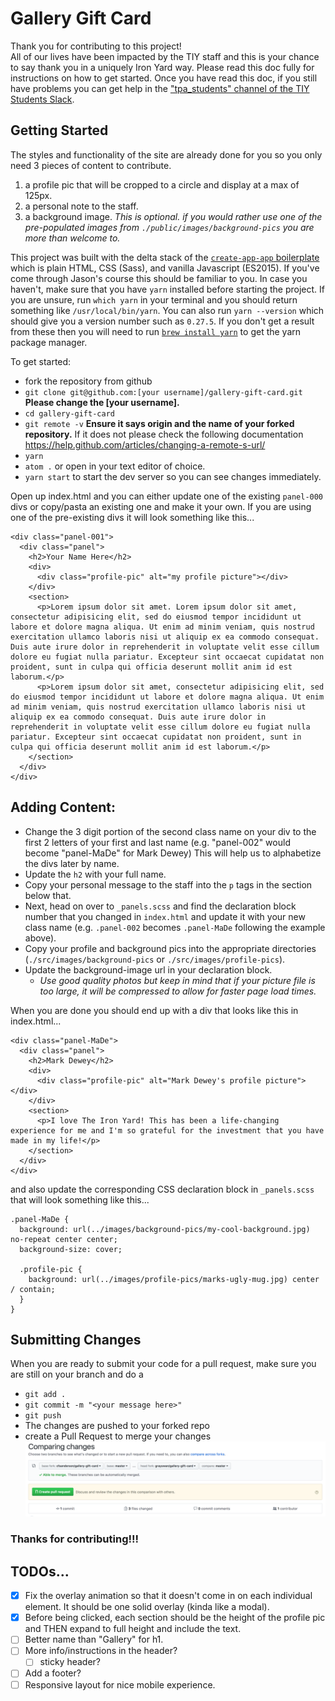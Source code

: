 # Gallery Gift Card  

Thank you for contributing to this project!  
All of our lives have been impacted by the TIY staff and this is your chance to say thank you in a uniquely Iron Yard way. Please read this doc fully for instructions on how to get started. Once you have read this doc, if you still have problems you can get help in the ["tpa_students" channel of the TIY Students Slack](https://tiystudents.slack.com/messages/G6BHGSMPE).  

## Getting Started  

The styles and functionality of the site are already done for you so you only need 3 pieces of content to contribute.
1) a profile pic that will be cropped to a circle and display at a max of 125px.
2) a personal note to the staff.
3) a background image. _This is optional. if you would rather use one of the pre-populated images from `./public/images/background-pics` you are more than welcome to._

This project was built with the delta stack of the [`create-app-app` boilerplate](https://yarnpkg.com/en/package/create-app-app) which is plain HTML, CSS (Sass), and vanilla Javascript (ES2015). If you've come through Jason's course this should be familiar to you. In case you haven't, make sure that you have `yarn` installed before starting the project. If you are unsure, run `which yarn` in your terminal and you should return something like `/usr/local/bin/yarn`. You can also run `yarn --version` which should give you a version number such as `0.27.5`. If you don't get a result from these then you will need to run [`brew install yarn`](https://yarnpkg.com/en/docs/install) to get the yarn package manager.  

To get started:
- fork the repository from github
- `git clone git@github.com:[your username]/gallery-gift-card.git`  **Please change the [your username].**
- `cd gallery-gift-card`
- `git remote -v` **Ensure it says origin and the name of your forked repository.** If it does not please check the following documentation https://help.github.com/articles/changing-a-remote-s-url/
- `yarn`
- `atom .` or open in your text editor of choice.
- `yarn start` to start the dev server so you can see changes immediately.  

Open up index.html and you can either update one of the existing `panel-000` divs or copy/pasta an existing one and make it your own. If you are using one of the pre-existing divs it will look something like this...

```
<div class="panel-001">
  <div class="panel">
    <h2>Your Name Here</h2>
    <div>
      <div class="profile-pic" alt="my profile picture"></div>
    </div>
    <section>
      <p>Lorem ipsum dolor sit amet. Lorem ipsum dolor sit amet, consectetur adipisicing elit, sed do eiusmod tempor incididunt ut labore et dolore magna aliqua. Ut enim ad minim veniam, quis nostrud exercitation ullamco laboris nisi ut aliquip ex ea commodo consequat. Duis aute irure dolor in reprehenderit in voluptate velit esse cillum dolore eu fugiat nulla pariatur. Excepteur sint occaecat cupidatat non proident, sunt in culpa qui officia deserunt mollit anim id est laborum.</p>
      <p>Lorem ipsum dolor sit amet, consectetur adipisicing elit, sed do eiusmod tempor incididunt ut labore et dolore magna aliqua. Ut enim ad minim veniam, quis nostrud exercitation ullamco laboris nisi ut aliquip ex ea commodo consequat. Duis aute irure dolor in reprehenderit in voluptate velit esse cillum dolore eu fugiat nulla pariatur. Excepteur sint occaecat cupidatat non proident, sunt in culpa qui officia deserunt mollit anim id est laborum.</p>
    </section>
  </div>
</div>
```  

## Adding Content:
- Change the 3 digit portion of the second class name on your div to the first 2 letters of your first and last name (e.g. "panel-002" would become "panel-MaDe" for Mark Dewey) This will help us to alphabetize the divs later by name.
- Update the `h2` with your full name.
- Copy your personal message to the staff into the `p` tags in the section below that.
- Next, head on over to `_panels.scss` and find the declaration block number that you changed in `index.html` and update it with your new class name (e.g. `.panel-002` becomes `.panel-MaDe` following the example above).
- Copy your profile and background pics into the appropriate directories (`./src/images/background-pics` or `./src/images/profile-pics`).
- Update the background-image url in your declaration block.
  - _Use good quality photos but keep in mind that if your picture file is too large, it will be compressed to allow for faster page load times._

When you are done you should end up with a div that looks like this in index.html...
```
<div class="panel-MaDe">
  <div class="panel">
    <h2>Mark Dewey</h2>
    <div>
      <div class="profile-pic" alt="Mark Dewey's profile picture"></div>
    </div>
    <section>
      <p>I love The Iron Yard! This has been a life-changing experience for me and I'm so grateful for the investment that you have made in my life!</p>
    </section>
  </div>
</div>
```

and also update the corresponding CSS declaration block in `_panels.scss` that will look something like this...  

```
.panel-MaDe {
  background: url(../images/background-pics/my-cool-background.jpg) no-repeat center center;
  background-size: cover;

  .profile-pic {
    background: url(../images/profile-pics/marks-ugly-mug.jpg) center / contain;
  }
}
```   

## Submitting Changes
When you are ready to submit your code for a pull request, make sure you are still on your branch and do a
- `git add .`
- `git commit -m "<your message here>"`
- `git push`
- The changes are pushed to your forked repo
- create a Pull Request to merge your changes
![Pull Request screen shot](/src/images/background-pics/pull-request-process.png "pull request")

### Thanks for contributing!!!

## TODOs...
- [x] Fix the overlay animation so that it doesn't come in on each individual element. It should be one solid overlay (kinda like a modal).
- [x] Before being clicked, each section should be the height of the profile pic and THEN expand to full height and include the text.
- [ ] Better name than "Gallery" for h1.
- [ ] More info/instructions in the header?
  - [ ] sticky header?
- [ ] Add a footer?
- [ ] Responsive layout for nice mobile experience.
